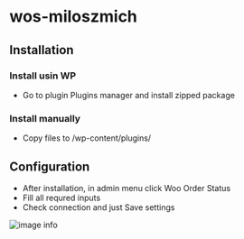 # wos-miloszmich

## Installation

### Install usin WP
- Go to plugin Plugins manager and install zipped package

### Install manually
- Copy files to <WP root directory>/wp-content/plugins/

## Configuration

- After installation, in admin menu click Woo Order Status
- Fill all requred inputs
- Check connection and just Save settings

![image info](https://cleanshot-cloud-fra.s3.eu-central-1.amazonaws.com/media/12299/Gr1EX2jnsD6wyUl41uSFBhdyzk0XiGSp8HhXR8Kb.jpeg?X-Amz-Content-Sha256=UNSIGNED-PAYLOAD&X-Amz-Security-Token=IQoJb3JpZ2luX2VjEB8aDGV1LWNlbnRyYWwtMSJGMEQCIHpPuYJmyzOGXrbbhCcwXKfErsL%2Bxqhd%2B29CsjSvKUgEAiAi%2FTzbU4ztlkzn%2F717jgbdQegpEKg4aM%2B2NtBegfekKCqoAgiI%2F%2F%2F%2F%2F%2F%2F%2F%2F%2F8BEAAaDDkxOTUxNDQ5MTY3NCIMeP%2Ft4tn8J0yhL%2B60KvwBAJyOQgl%2Ff4fsSRZxS%2FzP0Kla%2Fvm09k1ZgeY7i%2B%2FaCBDUdolkz6cpGE929j2qvC3Go0Ctnoj3HCuyWTRi5%2Bc69EsZ%2FZ2pQZYAJh0Ei4hQQUtfh9sHrvSejfM8mw%2B7GT4Bwtq%2BhPrfkFgoq9GT1WB3UG6WczMkfqKwq006sq%2FDUp1FiHnLLUmzrHii%2Bf%2FoxZujK34q5zPZXA9GpatLgcm3vpfNTXJev0TpHWE3N0dgO6iU0bL%2BLaJdbm%2B6Qu51QbeuOtsVX6K%2Fu5nzxQJamd9eO93HlKL9VlAchl9QdfU340L%2Fm8dkhM%2FEd3mCGlIGudlBHwaOkktF2AX8sXrOMLDXxYoGOpsBlfcuYbsN6q2K7XLkIsA3IXlJF3nnM5pgy5Lk2YKPAVsM8x2H8QEgt3GLAK5D3b0cD1GzjJMTfBfbXIW%2F%2Bw45466U2iuA0fvBXiYtOWRCdSF9Iz%2BNOecOmYdY2n9K9Aw7coZs%2FL%2BzSdaGqZAWcOQWxYKG5rofk0%2FDQOJ886qWzfK4S1jnVfZ0r9C1ZsIkNcN1KdrGfKJVu4I1cfM%3D&X-Amz-Algorithm=AWS4-HMAC-SHA256&X-Amz-Credential=ASIA5MF2VVMNECMGAUH7%2F20210927%2Feu-central-1%2Fs3%2Faws4_request&X-Amz-Date=20210927T081238Z&X-Amz-SignedHeaders=host&X-Amz-Expires=300&X-Amz-Signature=3d273155243f98dcb658b08547dfb8ca13408c995b85593ea1015070799a24ca)